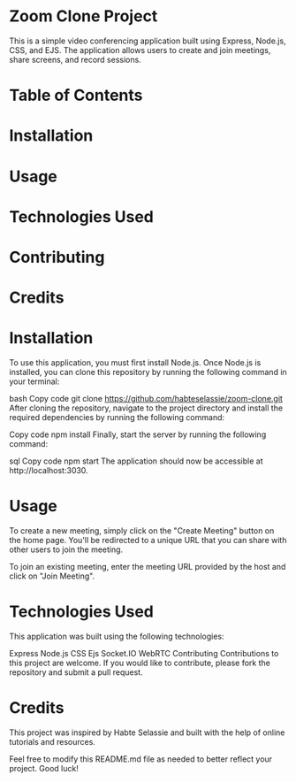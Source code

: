 # Zoom Clone Project
This is a simple video conferencing application built using Express, Node.js, CSS, and EJS. The application allows users to create and join meetings, share screens, and record sessions.

# Table of Contents
# Installation
# Usage
# Technologies Used
# Contributing
# Credits
# Installation
To use this application, you must first install Node.js. Once Node.js is installed, you can clone this repository by running the following command in your terminal:

bash
Copy code
git clone https://github.com/habteselassie/zoom-clone.git
After cloning the repository, navigate to the project directory and install the required dependencies by running the following command:

Copy code
npm install
Finally, start the server by running the following command:

sql
Copy code
npm start
The application should now be accessible at http://localhost:3030.

# Usage
To create a new meeting, simply click on the "Create Meeting" button on the home page. You'll be redirected to a unique URL that you can share with other users to join the meeting.

To join an existing meeting, enter the meeting URL provided by the host and click on "Join Meeting".

# Technologies Used
This application was built using the following technologies:

Express
Node.js
CSS
Ejs
Socket.IO
WebRTC
Contributing
Contributions to this project are welcome. If you would like to contribute, please fork the repository and submit a pull request.

# Credits
This project was inspired by Habte Selassie and built with the help of online tutorials and resources.

Feel free to modify this README.md file as needed to better reflect your project. Good luck!

